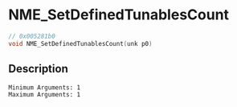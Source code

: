 # NME_SetDefinedTunablesCount
```c
// 0x005281b0
void NME_SetDefinedTunablesCount(unk p0)
```
## Description
```
Minimum Arguments: 1
Maximum Arguments: 1
```
